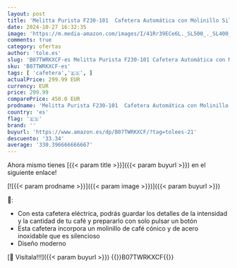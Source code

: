 ```yaml
---
layout: post
title: 'Melitta Purista F230-101  Cafetera Automática con Molinillo Silencioso  15 Bares  Café en Grano  Limpieza Automática  Personalizable  Plata'
date: 2024-10-27 16:32:35
image: 'https://m.media-amazon.com/images/I/41Rr39ECe6L._SL500_._SL400_.jpg'
comments: true
category: ofertas
author: 'tole.es'
slug: 'B07TWRKXCF-es Melitta Purista F230-101 Cafetera Automática con Molinillo...'
sku: 'B07TWRKXCF-es'
tags: [ 'cafetera','🇪🇸', ]
actualPrice: 299.99 EUR
currency: EUR
price: 299.99
comparePrice: 450.0 EUR
prodname: 'Melitta Purista F230-101  Cafetera Automática con Molinillo Silencioso  15 Bares  Café en Grano  Limpieza Automática  Personalizable  Plata'
country: 'es'
flag: '🇪🇸'
brand: ''
buyurl: 'https://www.amazon.es/dp/B07TWRKXCF/?tag=tolees-21'
descuento: '33.34'
average: '330.396666666667'
---
```


Ahora mismo tienes [{{< param title >}}]({{< param buyurl >}}) en el siguiente enlace!

[![{{< param prodname >}}]({{< param image >}})]({{< param buyurl >}})

🔎:

- Con esta cafetera eléctrica, podrás guardar los detalles de la intensidad y la cantidad de tu café y prepararlo con solo pulsar un botón
- Esta cafetera incorpora un molinillo de café cónico y de acero inoxidable que es silencioso
- Diseño moderno

[🛒 Visítala!!!]({{< param buyurl >}})
{{<world>}}B07TWRKXCF{{</world>}}
